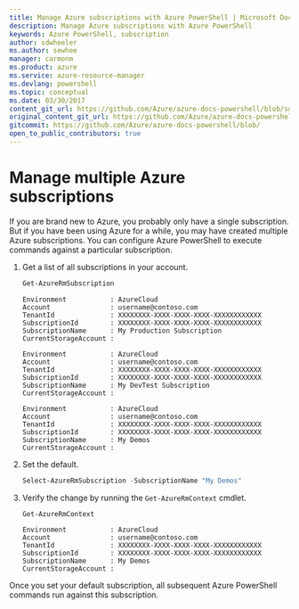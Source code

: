 ```yaml
---
title: Manage Azure subscriptions with Azure PowerShell | Microsoft Docs
description: Manage Azure subscriptions with Azure PowerShell
keywords: Azure PowerShell, subscription
author: sdwheeler
ms.author: sewhee
manager: carmonm
ms.product: azure
ms.service: azure-resource-manager
ms.devlang: powershell
ms.topic: conceptual
ms.date: 03/30/2017
content_git_url: https://github.com/Azure/azure-docs-powershell/blob/sdw-version-test/azureps-cmdlets-docs/ResourceManager/docs-conceptual/4.0.0/manage-subscriptions-azureps.md
original_content_git_url: https://github.com/Azure/azure-docs-powershell/blob/sdw-version-test/azureps-cmdlets-docs/ResourceManager/docs-conceptual/4.0.0/manage-subscriptions-azureps.md
gitcommit: https://github.com/Azure/azure-docs-powershell/blob/
open_to_public_contributors: true
---
```


# Manage multiple Azure subscriptions

If you are brand new to Azure, you probably only have a single subscription. But if you have been
using Azure for a while, you may have created multiple Azure subscriptions. You can configure Azure
PowerShell to execute commands against a particular subscription.

1. Get a list of all subscriptions in your account.

    ```powershell
    Get-AzureRmSubscription
    ```

    ```
    Environment           : AzureCloud
    Account               : username@contoso.com
    TenantId              : XXXXXXXX-XXXX-XXXX-XXXX-XXXXXXXXXXXX
    SubscriptionId        : XXXXXXXX-XXXX-XXXX-XXXX-XXXXXXXXXXXX
    SubscriptionName      : My Production Subscription
    CurrentStorageAccount :

    Environment           : AzureCloud
    Account               : username@contoso.com
    TenantId              : XXXXXXXX-XXXX-XXXX-XXXX-XXXXXXXXXXXX
    SubscriptionId        : XXXXXXXX-XXXX-XXXX-XXXX-XXXXXXXXXXXX
    SubscriptionName      : My DevTest Subscription
    CurrentStorageAccount :

    Environment           : AzureCloud
    Account               : username@contoso.com
    TenantId              : XXXXXXXX-XXXX-XXXX-XXXX-XXXXXXXXXXXX
    SubscriptionId        : XXXXXXXX-XXXX-XXXX-XXXX-XXXXXXXXXXXX
    SubscriptionName      : My Demos
    CurrentStorageAccount :
    ```

2. Set the default.

    ```powershell
    Select-AzureRmSubscription -SubscriptionName "My Demos"
    ```

3. Verify the change by running the `Get-AzureRmContext` cmdlet.

    ```powershell
    Get-AzureRmContext
    ```

    ```
    Environment           : AzureCloud
    Account               : username@contoso.com
    TenantId              : XXXXXXXX-XXXX-XXXX-XXXX-XXXXXXXXXXXX
    SubscriptionId        : XXXXXXXX-XXXX-XXXX-XXXX-XXXXXXXXXXXX
    SubscriptionName      : My Demos
    CurrentStorageAccount :
    ```

Once you set your default subscription, all subsequent Azure PowerShell commands run against this
subscription.
